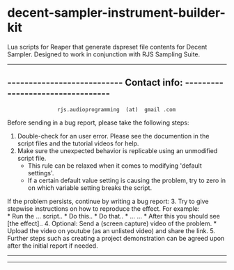 # decent-sampler-instrument-builder-kit
Lua scripts for Reaper that generate dspreset file contents for Decent Sampler. Designed to work in conjunction with RJS Sampling Suite.

--------------------------------------------------------------------------------
---------------------------    Contact info:   ---------------------------------
--------------------------------------------------------------------------------

                    rjs.audioprogramming  (at)  gmail .com

Before sending in a bug report, please take the following steps:
1. Double-check for an user error. Please see the documention in the script files and the tutorial videos for help.
2. Make sure the unexpected behavior is replicable using an unmodified script file. 
	* This rule can be relaxed when it comes to modifying 'default settings'.
	* If a certain default value setting is causing the problem, try to zero in on which variable setting breaks the script.




If the problem persists, continue by writing a bug report:
3. Try to give stepwise instructions on how to reproduce the effect. For example:  
	* Run the ... script..
	* Do this..
	* Do that..
	*   ...   ... 
	* After this you should see [the effect]..
4. Optional: Send a (screen capture) video of the problem.
	* Upload the video on youtube (as an unlisted video) and share the link.
5. Further steps such as creating a project demonstration can be agreed upon after the initial report if needed.

------------------------------------------------------------------------------------
------------------------------------------------------------------------------------
